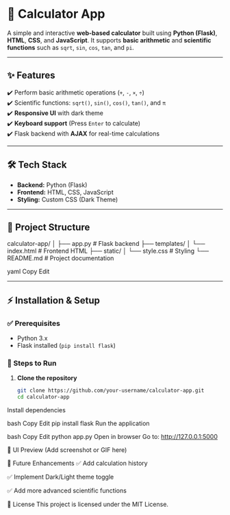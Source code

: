 # 🧮 Calculator App  

A simple and interactive **web-based calculator** built using **Python (Flask)**, **HTML**, **CSS**, and **JavaScript**. It supports **basic arithmetic** and **scientific functions** such as `sqrt`, `sin`, `cos`, `tan`, and `pi`.  

---

## ✨ Features  
✔️ Perform basic arithmetic operations (`+`, `-`, `×`, `÷`)  
✔️ Scientific functions: `sqrt()`, `sin()`, `cos()`, `tan()`, and `π`  
✔️ **Responsive UI** with dark theme  
✔️ **Keyboard support** (Press `Enter` to calculate)  
✔️ Flask backend with **AJAX** for real-time calculations  

---

## 🛠️ Tech Stack  
- **Backend:** Python (Flask)  
- **Frontend:** HTML, CSS, JavaScript  
- **Styling:** Custom CSS (Dark Theme)  

---

## 📂 Project Structure  
calculator-app/
│
├── app.py # Flask backend
├── templates/
│ └── index.html # Frontend HTML
├── static/
│ └── style.css # Styling
└── README.md # Project documentation

yaml
Copy
Edit

---

## ⚡ Installation & Setup  

### ✅ Prerequisites  
- Python 3.x  
- Flask installed (`pip install flask`)  

### 🔧 Steps to Run  
1. **Clone the repository**  
   ```bash
   git clone https://github.com/your-username/calculator-app.git
   cd calculator-app
Install dependencies

bash
Copy
Edit
pip install flask
Run the application

bash
Copy
Edit
python app.py
Open in browser
Go to: http://127.0.0.1:5000

🎨 UI Preview
(Add screenshot or GIF here)

🚀 Future Enhancements
✅ Add calculation history

✅ Implement Dark/Light theme toggle

✅ Add more advanced scientific functions

📜 License
This project is licensed under the MIT License.

